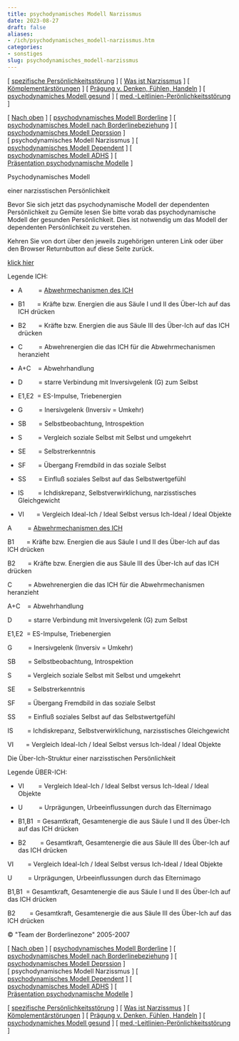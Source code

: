 ```yaml
---
title: psychodynamisches Modell Narzissmus
date: 2023-08-27
draft: false
aliases:
- /ich/psychodynamisches_modell-narzissmus.htm
categories:
- sonstiges
slug: psychodynamisches_modell-narzissmus
---
```



[ [spezifische Persönlichkeitsstörung](../persstoerung/spezifische_f60/spezifische_f60.html) ] [ [Was ist Narzissmus](../narz/narz1.html) ] [ [Kömplementärstörungen](../kompstoerung/komplimentaerstoerungen.htm) ] [ [Prägung v. Denken, Fühlen, Handeln](../vergang_gegenw_zukunf/die_vergangenheit_bestimmt_die_g.htm) ] [ [psychodynamiches Modell gesund](psychodynamisches_modell-normal.htm) ] [ [med.-Leitlinien-Perönlichkeitsstörung](../persstoerung/med-leitlinien-ps.pdf) ]

[ [Nach oben](psychodynamisches_modell-normal.htm) ] [ [psychodynamisches Modell Borderline](psychodynamisches_modell-borderline.htm) ] [ [psychodynamisches Modell nach Borderlinebeziehung](ich_nach_trennung.htm) ] [ [psychodynamisches Modell Deprssion](ich_depression.htm) ] [ psychodynamisches Modell Narzissmus ] [ [psychodynamisches Modell Dependent](psychodynamisches_modell-dependent.htm) ] [ [psychodynamisches Modell ADHS](ich_adhs.htm) ] [ [Präsentation psychodynamische Modelle](../persstoerung/psychodynamische_modelle_04.pps) ]

Psychodynamisches Modell

einer
narzisstischen Persönlichkeit

Bevor Sie
sich jetzt das psychodynamische Modell der dependenten Persönlichkeit zu
Gemüte lesen Sie bitte vorab das psychodynamische Modell der gesunden
Persönlichkeit. Dies ist notwendig um das Modell der dependenten
Persönlichkeit zu verstehen.

Kehren
Sie von dort über den jeweils zugehörigen unteren Link oder über den Browser
Returnbutton auf diese Seite zurück.

[klick
hier](https://blz.borderliner.ch/ich/psychodynamisches_modell-normal.htm)

[](https://blz.borderliner.ch)

Legende ICH:

- A         = [Abwehrmechanismen des ICH](https://blz.borderliner.ch/ich/psychodynamisches_modell-normal.htm#ich-abwehr)

- B1       = Kräfte bzw.
    Energien die aus Säule I und II des Über-Ich auf das ICH drücken

- B2       = Kräfte bzw.
    Energien die aus Säule III des Über-Ich auf das ICH drücken

- C         = Abwehrenergien die das ICH für die Abwehrmechanismen heranzieht

- A+C    = Abwehrhandlung

- D         = starre
    Verbindung mit Inversivgelenk (G) zum Selbst

- E1,E2  = ES-Impulse, Triebenergien

- G         =
    Inersivgelenk (Inversiv = Umkehr)

- SB       = Selbstbeobachtung,
    Introspektion

- S         =
    Vergleich soziale Selbst mit Selbst und umgekehrt

- SE       = Selbstrerkenntnis

- SF       = Übergang Fremdbild
    in das soziale Selbst

- SS       = Einfluß soziales
    Selbst auf das Selbstwertgefühl

- IS        = Ichdiskrepanz,
    Selbstverwirklichung, narzisstisches Gleichgewicht

- VI       = Vergleich Ideal-Ich
    / Ideal Selbst versus Ich-Ideal / Ideal Objekte

A         = [Abwehrmechanismen des ICH](https://blz.borderliner.ch/ich/psychodynamisches_modell-normal.htm#ich-abwehr)

B1       = Kräfte bzw.
    Energien die aus Säule I und II des Über-Ich auf das ICH drücken

B2       = Kräfte bzw.
    Energien die aus Säule III des Über-Ich auf das ICH drücken

C         = Abwehrenergien die das ICH für die Abwehrmechanismen heranzieht

A+C    = Abwehrhandlung

D         = starre
    Verbindung mit Inversivgelenk (G) zum Selbst

E1,E2  = ES-Impulse, Triebenergien

G         =
    Inersivgelenk (Inversiv = Umkehr)

SB       = Selbstbeobachtung,
    Introspektion

S         =
    Vergleich soziale Selbst mit Selbst und umgekehrt

SE       = Selbstrerkenntnis

SF       = Übergang Fremdbild
    in das soziale Selbst

SS       = Einfluß soziales
    Selbst auf das Selbstwertgefühl

IS        = Ichdiskrepanz,
    Selbstverwirklichung, narzisstisches Gleichgewicht

VI       = Vergleich Ideal-Ich
    / Ideal Selbst versus Ich-Ideal / Ideal Objekte

Die Über-Ich-Struktur einer narzisstischen
Persönlichkeit

[](https://blz.borderliner.ch)

Legende ÜBER-ICH:

- VI        = Vergleich
    Ideal-Ich / Ideal Selbst versus Ich-Ideal / Ideal Objekte

- U         =
    Urprägungen, Urbeeinflussungen durch das Elternimago

- B1,B1  = Gesamtkraft, Gesamtenergie die aus Säule I
    und II des Über-Ich auf das ICH drücken

- B2        = Gesamtkraft,
    Gesamtenergie die aus Säule III des Über-Ich auf das ICH drücken

VI        = Vergleich
    Ideal-Ich / Ideal Selbst versus Ich-Ideal / Ideal Objekte

U         =
    Urprägungen, Urbeeinflussungen durch das Elternimago

B1,B1  = Gesamtkraft, Gesamtenergie die aus Säule I
    und II des Über-Ich auf das ICH drücken

B2        = Gesamtkraft,
    Gesamtenergie die aus Säule III des Über-Ich auf das ICH drücken

© "Team der Borderlinezone"
2005-2007

[ [Nach oben](psychodynamisches_modell-normal.htm) ] [ [psychodynamisches Modell Borderline](psychodynamisches_modell-borderline.htm) ] [ [psychodynamisches Modell nach Borderlinebeziehung](ich_nach_trennung.htm) ] [ [psychodynamisches Modell Deprssion](ich_depression.htm) ] [ psychodynamisches Modell Narzissmus ] [ [psychodynamisches Modell Dependent](psychodynamisches_modell-dependent.htm) ] [ [psychodynamisches Modell ADHS](ich_adhs.htm) ] [ [Präsentation psychodynamische Modelle](../persstoerung/psychodynamische_modelle_04.pps) ]

[ [spezifische Persönlichkeitsstörung](../persstoerung/spezifische_f60/spezifische_f60.html) ] [ [Was ist Narzissmus](../narz/narz1.html) ] [ [Kömplementärstörungen](../kompstoerung/komplimentaerstoerungen.htm) ] [ [Prägung v. Denken, Fühlen, Handeln](../vergang_gegenw_zukunf/die_vergangenheit_bestimmt_die_g.htm) ] [ [psychodynamiches Modell gesund](psychodynamisches_modell-normal.htm) ] [ [med.-Leitlinien-Perönlichkeitsstörung](../persstoerung/med-leitlinien-ps.pdf) ]